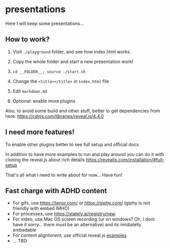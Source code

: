 # presentations

Here I will keep some presentations…

## How to work?

1. Visit `./playground` folder, and see how index.html works.

1. Copy the whole folder and start a new presentation work!

1. `cd __FOLDER__; source ./start.sh`

1. Change the `<title></title>` in `index.html` file

1. Edit `markdown.md`

1. Optional: enable more plugins

Also, to avoid some build and other stuff, better to get dependencies from here: https://cdnjs.com/libraries/reveal.js/4.4.0

## I need more features!

To enable other plugins better to see full setup and official docs

In addition to have more examples to run and play around you can do it with cloning the reveal.js about rich details <https://revealjs.com/installation/#full-setup>

That's all what I need to write about for now… Have fun!

## Fast charge with ADHD content

* For gifs, use <https://tenor.com/> or <https://giphy.com/> (giphy is not friendly with embed IMHO)
* For processes, use <https://stately.ai/registry/new>
* For video, use Mac OS screen recording (ur on windows? Oh, I dont have it sorry… there must be an alternative) and its imidiatelly embedable
* For content alignhment, use official reveal.js [examples](https://github.com/hakimel/reveal.js/tree/master/examples)
* … TBD
